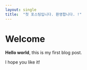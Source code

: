 ```yaml
---
layout: single
title:  "첫 포스팅입니다. 환영합니다. !"
---
```


# Welcome

**Hello world**, this is my first blog post.

I hope you like it!
